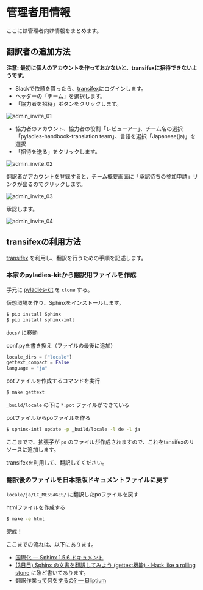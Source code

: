 # 管理者用情報
ここには管理者向け情報をまとめます。

## 翻訳者の追加方法

**注意: 最初に個人のアカウントを作っておかないと、transifexに招待できないようです。**

- Slackで依頼を貰ったら、[transifex](https://www.transifex.com/)にログインします。
- ヘッダーの「チーム」を選択します。
- 「協力者を招待」ボタンをクリックします。

![admin_invite_01](../images/readme/admin_invite_01.png)

- 協力者のアカウント、協力者の役割「レビューアー」、チーム名の選択「pyladies-handbook-translation team」、言語を選択「Japanese(ja)」を選択
- 「招待を送る」をクリックします。

![admin_invite_02](../images/readme/admin_invite_02.png)

翻訳者がアカウントを登録すると、チーム概要画面に「承認待ちの参加申請」リンクが出るのでクリックします。

![admin_invite_03](../images/readme/admin_invite_03.png)

承認します。

![admin_invite_04](../images/readme/admin_invite_04.png)

## transifexの利用方法
[transifex](https://www.transifex.com/) を利用し、翻訳を行うための手順を記述します。

### 本家のpyladies-kitから翻訳用ファイルを作成

手元に [pyladies-kit](https://github.com/pyladies/pyladies-kit) を `clone` する。

仮想環境を作り、Sphinxをインストールします。

```bash
$ pip install Sphinx
$ pip install sphinx-intl
```

`docs/` に移動

conf.pyを書き換え（ファイルの最後に追加）

```python
locale_dirs = ["locale"]
gettext_compact = False
language = "ja"
```

potファイルを作成するコマンドを実行

```bash
$ make gettext
```

`_build/locale` の下に `*.pot` ファイルができている

potファイルからpoファイルを作る

```bash
$ sphinx-intl update -p _build/locale -l de -l ja
```

ここまでで、拡張子が `po` のファイルが作成されますので、これをtansifexのリソースに追加します。

transifexを利用して、翻訳してください。

### 翻訳後のファイルを日本語版ドキュメントファイルに戻す

`locale/ja/LC_MESSAGES/` に翻訳したpoファイルを戻す

htmlファイルを作成する

```bash
$ make -e html
```

完成！

ここまでの流れは、以下にあります。
- [国際化 — Sphinx 1.5.6 ドキュメント](http://www.sphinx-doc.org/ja/stable/intl.html)
- [(3日目) Sphinx の文書を翻訳してみよう (gettext機能) - Hack like a rolling stone](https://tk0miya.hatenablog.com/entry/20111203/p1) に殆ど書いてあります。
- [翻訳作業って何をするの? — Elliptium](http://tink.elliptium.net/2017/02/27/actual_translation_work.html)
